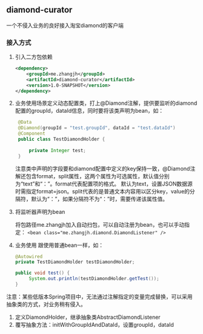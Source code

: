 ## diamond-curator
一个不侵入业务的良好接入淘宝diamond的客户端

### 接入方式
1. 引入二方包依赖
    ```xml
    <dependency>
        <groupId>me.zhangjh</groupId>
        <artifactId>diamond-curator</artifactId>
        <version>1.0-SNAPSHOT</version>
    </dependency>
    ```
2. 业务使用场景定义动态配置类，打上@Diamond注解，提供要监听的diamond配置的groupId，dataId信息，同时要将该类声明为bean，如：
   ```java
    @Data
    @Diamond(groupId = "test.groupId", dataId = "test.dataId")
    @Component
    public class TestDiamondHolder {
    
        private Integer test;
    }
   ``` 
   注意类中声明的字段要和diamond配置中定义的key保持一致，@Diamond注解还包含format，split属性，这两个属性为可选属性，默认值分别为“text”和“：”。format代表配置项的格式。
   默认为text，设置JSON数据源时需指定format=json。split代表的是普通文本内容用以区分key，value的分隔符，默认为“：”，如果分隔符不为“：”时，需要传递该属性值。
3. 将监听器声明为bean

    将包路径me.zhangjh加入自动扫包，可以自动注册为bean，也可以手动指定：
   `<bean class="me.zhangjh.diamond.DiamondListener" />`
4. 业务使用
   跟使用普通bean一样，如：
   ```java
   @Autowired
   private TestDiamondHolder testDiamondHolder;
   
   public void test() {
        System.out.println(testDiamondHolder.getTest());
   }
   ```

注意：某些低版本Spring项目中，无法通过注解指定的变量完成替换，可以采用抽象类的方式，对业务稍有侵入。
1. 定义DiamondHolder，继承抽象类AbstractDiamondListener
2. 覆写抽象方法：initWithGroupIdAndDataId，设置groupId，dataId